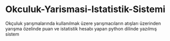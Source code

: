 # Okculuk-Yarismasi-Istatistik-Sistemi
Okçuluk yarışmalarında kullanılmak üzere yarışmacıların atışları üzerinden yarışma özelinde puan ve istatistik hesabı yapan python dilinde yazılmış sistem
